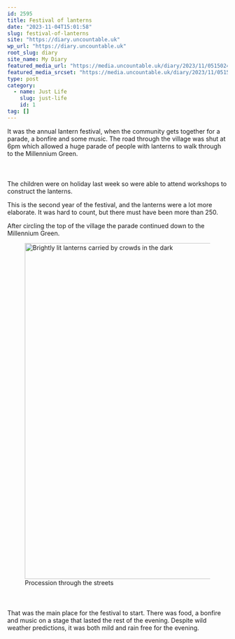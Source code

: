 ```yaml
---
id: 2595
title: Festival of lanterns
date: "2023-11-04T15:01:58"
slug: festival-of-lanterns
site: "https://diary.uncountable.uk"
wp_url: "https://diary.uncountable.uk"
root_slug: diary
site_name: My Diary
featured_media_url: "https://media.uncountable.uk/diary/2023/11/05150242/IMG20231104182100.webp"
featured_media_srcset: "https://media.uncountable.uk/diary/2023/11/05150242/IMG20231104182100-300x185.webp 300w, https://media.uncountable.uk/diary/2023/11/05150242/IMG20231104182100-1024x632.webp 1024w, https://media.uncountable.uk/diary/2023/11/05150242/IMG20231104182100-150x150.webp 150w, https://media.uncountable.uk/diary/2023/11/05150242/IMG20231104182100-640x395.webp 640w, https://media.uncountable.uk/diary/2023/11/05150242/IMG20231104182100.webp 2000w"
type: post
category:
  - name: Just Life
    slug: just-life
    id: 1
tag: []
---
```



<p>It was the annual lantern festival, when the community gets together for a parade, a bonfire and some music.  The road through the village was shut at 6pm which allowed a huge parade of people with lanterns to walk through to the Millennium Green.</p>


<style>.kb-row-layout-id2595_01a4db-ec > .kt-row-column-wrap{align-content:start;}:where(.kb-row-layout-id2595_01a4db-ec > .kt-row-column-wrap) > .wp-block-kadence-column{justify-content:start;}.kb-row-layout-id2595_01a4db-ec > .kt-row-column-wrap{column-gap:var(--global-kb-gap-md, 2rem);row-gap:var(--global-kb-gap-md, 2rem);padding-top:var(--global-kb-spacing-sm, 1.5rem);padding-bottom:var(--global-kb-spacing-sm, 1.5rem);grid-template-columns:repeat(2, minmax(0, 1fr));}.kb-row-layout-id2595_01a4db-ec > .kt-row-layout-overlay{opacity:0.30;}@media all and (max-width: 1024px){.kb-row-layout-id2595_01a4db-ec > .kt-row-column-wrap{grid-template-columns:repeat(2, minmax(0, 1fr));}}@media all and (max-width: 767px){.kb-row-layout-id2595_01a4db-ec > .kt-row-column-wrap{grid-template-columns:minmax(0, 1fr);}.kb-row-layout-id2595_01a4db-ec > .kt-row-column-wrap > .wp-block-kadence-column:nth-of-type(1){order:2;}.kb-row-layout-id2595_01a4db-ec > .kt-row-column-wrap > .wp-block-kadence-column:nth-of-type(2){order:1;}.kb-row-layout-id2595_01a4db-ec > .kt-row-column-wrap > .wp-block-kadence-column:nth-of-type(3){order:12;}.kb-row-layout-id2595_01a4db-ec > .kt-row-column-wrap > .wp-block-kadence-column:nth-of-type(4){order:11;}.kb-row-layout-id2595_01a4db-ec > .kt-row-column-wrap > .wp-block-kadence-column:nth-of-type(5){order:22;}.kb-row-layout-id2595_01a4db-ec > .kt-row-column-wrap > .wp-block-kadence-column:nth-of-type(6){order:21;}.kb-row-layout-id2595_01a4db-ec > .kt-row-column-wrap > .wp-block-kadence-column:nth-of-type(7){order:32;}.kb-row-layout-id2595_01a4db-ec > .kt-row-column-wrap > .wp-block-kadence-column:nth-of-type(8){order:31;}}</style><div class="kb-row-layout-wrap kb-row-layout-id2595_01a4db-ec alignnone wp-block-kadence-rowlayout"><div class="kt-row-column-wrap kt-has-2-columns kt-row-layout-equal kt-tab-layout-inherit kt-mobile-layout-row kt-row-valign-top">
<style>.kadence-column2595_845cd0-8a > .kt-inside-inner-col,.kadence-column2595_845cd0-8a > .kt-inside-inner-col:before{border-top-left-radius:0px;border-top-right-radius:0px;border-bottom-right-radius:0px;border-bottom-left-radius:0px;}.kadence-column2595_845cd0-8a > .kt-inside-inner-col{column-gap:var(--global-kb-gap-sm, 1rem);}.kadence-column2595_845cd0-8a > .kt-inside-inner-col{flex-direction:column;}.kadence-column2595_845cd0-8a > .kt-inside-inner-col > .aligncenter{width:100%;}.kadence-column2595_845cd0-8a > .kt-inside-inner-col:before{opacity:0.3;}.kadence-column2595_845cd0-8a{position:relative;}@media all and (max-width: 1024px){.kadence-column2595_845cd0-8a > .kt-inside-inner-col{flex-direction:column;justify-content:center;}}@media all and (max-width: 767px){.kadence-column2595_845cd0-8a > .kt-inside-inner-col{flex-direction:column;justify-content:center;}}</style>
<div class="wp-block-kadence-column kadence-column2595_845cd0-8a"><div class="kt-inside-inner-col">
<p>The children were on holiday last week so were able to attend workshops to construct the lanterns.</p>



<p>This is the second year of the festival, and the lanterns were a lot more elaborate.  It was hard to count, but there must have been more than 250.</p>



<p>After circling the top of the village the parade continued down to the Millennium Green. </p>
</div></div>


<style>.kadence-column2595_377570-cf > .kt-inside-inner-col,.kadence-column2595_377570-cf > .kt-inside-inner-col:before{border-top-left-radius:0px;border-top-right-radius:0px;border-bottom-right-radius:0px;border-bottom-left-radius:0px;}.kadence-column2595_377570-cf > .kt-inside-inner-col{column-gap:var(--global-kb-gap-sm, 1rem);}.kadence-column2595_377570-cf > .kt-inside-inner-col{flex-direction:column;}.kadence-column2595_377570-cf > .kt-inside-inner-col > .aligncenter{width:100%;}.kadence-column2595_377570-cf > .kt-inside-inner-col:before{opacity:0.3;}.kadence-column2595_377570-cf{position:relative;}@media all and (max-width: 1024px){.kadence-column2595_377570-cf > .kt-inside-inner-col{flex-direction:column;justify-content:center;}}@media all and (max-width: 767px){.kadence-column2595_377570-cf > .kt-inside-inner-col{flex-direction:column;justify-content:center;}}</style>
<div class="wp-block-kadence-column kadence-column2595_377570-cf"><div class="kt-inside-inner-col">
<figure class="wp-block-image size-large"><img loading="lazy" decoding="async" width="1024" height="768" src="https://media.uncountable.uk/diary/2023/11/05150244/IMG20231104181847-1024x768.webp" alt="Brightly lit lanterns carried by crowds in the dark" class="wp-image-2597" srcset="https://media.uncountable.uk/diary/2023/11/05150244/IMG20231104181847-1024x768.webp 1024w, https://media.uncountable.uk/diary/2023/11/05150244/IMG20231104181847-300x225.webp 300w, https://media.uncountable.uk/diary/2023/11/05150244/IMG20231104181847-640x480.webp 640w, https://media.uncountable.uk/diary/2023/11/05150244/IMG20231104181847.webp 2000w" sizes="auto, (max-width: 1024px) 100vw, 1024px" /><figcaption class="wp-element-caption">Procession through the streets</figcaption></figure>
</div></div>

</div></div>


<p>That was the main place for the festival to start.  There was food, a bonfire and music on a stage that lasted the rest of the evening.  Despite wild weather predictions, it was both mild and rain free for the evening.</p>
